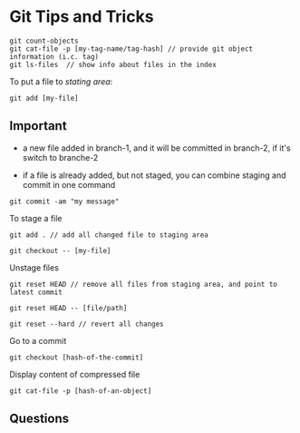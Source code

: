 # Git Tips and Tricks

```
git count-objects
git cat-file -p [my-tag-name/tag-hash] // provide git object information (i.c. tag)
git ls-files  // show info about files in the index 
```
To put a file to *stating area*:
```
git add [my-file]

```
## Important
- a new file added in branch-1, and it will be committed in branch-2, if it's switch to branche-2

- if a file is already added, but not staged, you can combine staging and commit in one command
```
git commit -am "my message"
```

To stage a file
```
git add . // add all changed file to staging area

git checkout -- [my-file]

```

Unstage files

```
git reset HEAD // remove all files from staging area, and point to latest commit

git reset HEAD -- [file/path]

git reset --hard // revert all changes

```

Go to a commit
```
git checkout [hash-of-the-commit]
```

Display content of compressed file

```
git cat-file -p [hash-of-an-object]
```

## Questions
